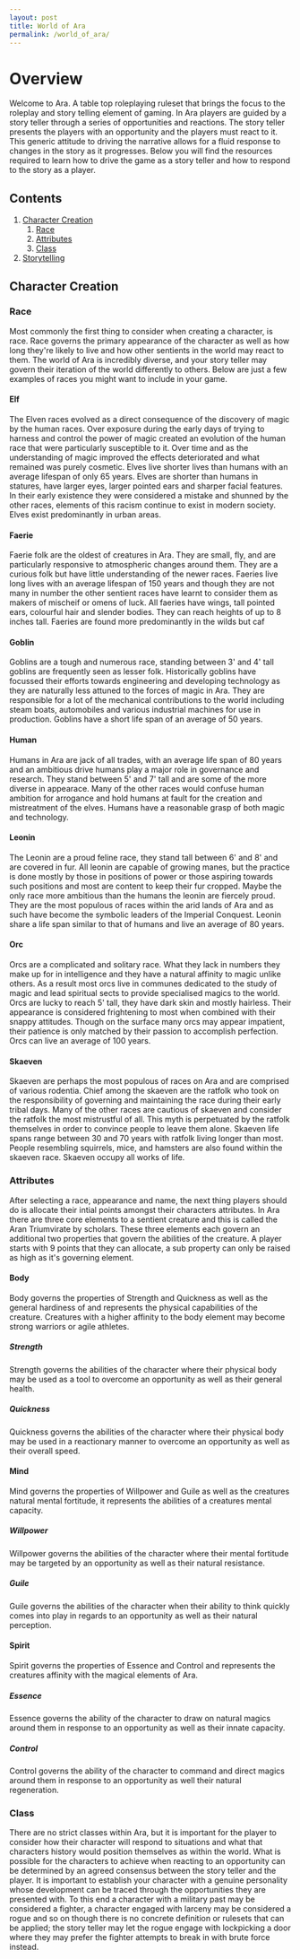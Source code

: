 ```yaml
---
layout: post
title: World of Ara
permalink: /world_of_ara/
---
```


# Overview
Welcome to Ara. A table top roleplaying ruleset that brings the focus to the roleplay and story telling element of gaming. In Ara players are guided by a story teller through a series of opportunities and reactions. The story teller presents the players with an opportunity and the players must react to it. This generic attitude to driving the narrative allows for a fluid response to changes in the story as it progresses. Below you will find the resources required to learn how to drive the game as a story teller and how to respond to the story as a player.

## Contents
1. [Character Creation](#creation)
    1. [Race](#race)
    2. [Attributes](#attributes)
    3. [Class](#class)
2. [Storytelling](#storytelling)

## Character Creation
<a id="creation"></a>
### Race
<a id="race"></a>
Most commonly the first thing to consider when creating a character, is race. Race governs the primary appearance of the character as well as how long they're likely to live and how other sentients in the world may react to them. The world of Ara is incredibly diverse, and your story teller may govern their iteration of the world differently to others. Below are just a few examples of races you might want to include in your game.

#### Elf
The Elven races evolved as a direct consequence of the discovery of magic by the human races. Over exposure during the early days of trying to harness and control the power of magic created an evolution of the human race that were particularly susceptible to it. Over time and as the understanding of magic improved the effects deteriorated and what remained was purely cosmetic. Elves live shorter lives than humans with an average lifespan of only 65 years. Elves are shorter than humans in statures, have larger eyes, larger pointed ears and sharper facial features. In their early existence they were considered a mistake and shunned by the other races, elements of this racism continue to exist in modern society. Elves exist predominantly in urban areas.

#### Faerie
Faerie folk are the oldest of creatures in Ara. They are small, fly, and are particularly responsive to atmospheric changes around them. They are a curious folk but have little understanding of the newer races. Faeries live long lives with an average lifespan of 150 years and though they are not many in number the other sentient races have learnt to consider them as makers of mischeif or omens of luck. All faeries have wings, tall pointed ears, colourful hair and slender bodies. They can reach heights of up to 8 inches tall. Faeries are found more predominantly in the wilds but caf

#### Goblin
Goblins are a tough and numerous race, standing between 3' and 4' tall goblins are frequently seen as lesser folk. Historically goblins have focussed their efforts towards engineering and developing technology as they are naturally less attuned to the forces of magic in Ara. They are responsible for a lot of the mechanical contributions to the world including steam boats, automobiles and various industrial machines for use in production. Goblins have a short life span of an average of 50 years.

#### Human
Humans in Ara are jack of all trades, with an average life span of 80 years and an ambitious drive humans play a major role in governance and research. They stand between 5' and 7' tall and are some of the more diverse in appearace. Many of the other races would confuse human ambition for arrogance and hold humans at fault for the creation and mistreatment of the elves. Humans have a reasonable grasp of both magic and technology.

#### Leonin
The Leonin are a proud feline race, they stand tall between 6' and 8' and are covered in fur. All leonin are capable of growing manes, but the practice is done mostly by those in positions of power or those aspiring towards such positions and most are content to keep their fur cropped. Maybe the only race more ambitious than the humans the leonin are fiercely proud. They are the most populous of races within the arid lands of Ara and as such have become the symbolic leaders of the Imperial Conquest. Leonin share a life span similar to that of humans and live an average of 80 years.

#### Orc
Orcs are a complicated and solitary race. What they lack in numbers they make up for in intelligence and they have a natural affinity to magic unlike others. As a result most orcs live in communes dedicated to the study of magic and lead spiritual sects to provide specialised magics to the world. Orcs are lucky to reach 5' tall, they have dark skin and mostly hairless. Their appearance is considered frightening to most when combined with their snappy attitudes. Though on the surface many orcs may appear impatient, their patience is only matched by their passion to accomplish perfection. Orcs can live an average of 100 years.

#### Skaeven
Skaeven are perhaps the most populous of races on Ara and are comprised of various rodentia. Chief among the skaeven are the ratfolk who took on the responsibility of governing and maintaining the race during their early tribal days. Many of the other races are cautious of skaeven and consider the ratfolk the most mistrustful of all. This myth is perpetuated by the ratfolk themselves in order to convince people to leave them alone. Skaeven life spans range between 30 and 70 years with ratfolk living longer than most. People resembling squirrels, mice, and hamsters are also found within the skaeven race. Skaeven occupy all works of life.

### Attributes
<a id="attributes"></a>
After selecting a race, appearance and name, the next thing players should do is allocate their intial points amongst their characters attributes. In Ara there are three core elements to a sentient creature and this is called the Aran Triumvirate by scholars. These three elements each govern an additional two properties that govern the abilities of the creature. A player starts with 9 points that they can allocate, a sub property can only be raised as high as it's governing element.

#### Body
Body governs the properties of Strength and Quickness as well as the general hardiness of and represents the physical capabilities of the creature. Creatures with a higher affinity to the body element may become strong warriors or agile athletes.

##### Strength
Strength governs the abilities of the character where their physical body may be used as a tool to overcome an opportunity as well as their general health.

##### Quickness
Quickness governs the abilities of the character where their physical body may be used in a reactionary manner to overcome an opportunity as well as their overall speed.

#### Mind
Mind governs the properties of Willpower and Guile as well as the creatures natural mental fortitude, it represents the abilities of a creatures mental capacity.

##### Willpower
Willpower governs the abilities of the character where their mental fortitude may be targeted by an opportunity as well as their natural resistance.

##### Guile
Guile governs the abilities of the character when their ability to think quickly comes into play in regards to an opportunity as well as their natural perception.

#### Spirit
Spirit governs the properties of Essence and Control and represents the creatures affinity with the magical elements of Ara.

##### Essence
Essence governs the ability of the character to draw on natural magics around them in response to an opportunity as well as their innate capacity.

##### Control
Control governs the ability of the character to command and direct magics around them in response to an opportunity as well their natural regeneration.

### Class
<a id="class"></a>
There are no strict classes within Ara, but it is important for the player to consider how their character will respond to situations and what that characters history would position themselves as within the world. What is possible for the characters to achieve when reacting to an opportunity can be determined by an agreed consensus between the story teller and the player. It is important to establish your character with a genuine personality whose development can be traced through the opportunities they are presented with. To this end a character with a military past may be considered a fighter, a character engaged with larceny may be considered a rogue and so on though there is no concrete definition or rulesets that can be applied; the story teller may let the rogue engage with lockpicking a door where they may prefer the fighter attempts to break in with brute force instead.